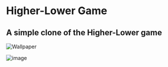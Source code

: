 # Higher-Lower Game
## A simple clone of the Higher-Lower game
 
![Wallpaper](https://user-images.githubusercontent.com/68731924/160683421-109d04aa-1f64-4ea1-b361-dd047342d2c9.PNG)


![image](https://user-images.githubusercontent.com/68731924/160683576-395fcd65-4ebc-43ea-951a-852efccc3a13.PNG)

